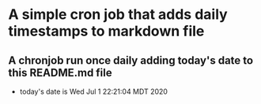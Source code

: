A simple cron job that adds daily timestamps to markdown file
============================================================
## A chronjob run once daily adding today's date to this README.md file
* today's date is Wed Jul  1 22:21:04 MDT 2020
